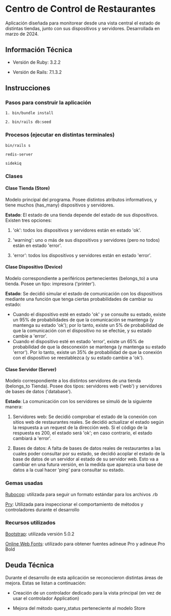 # Centro de Control de Restaurantes

Aplicación diseñada para monitorear desde una vista central el estado de distintas tiendas, junto con sus dispositivos y servidores. Desarrollada en marzo de 2024.

## Información Técnica

* Versión de Ruby: 3.2.2

* Versión de Rails: 7.1.3.2

## Instrucciones

### Pasos para construir la aplicación

```
1. bin/bundle install

2. bin/rails db:seed
```

### Procesos (ejecutar en distintas terminales)

```
bin/rails s

redis-server

sidekiq
```

### Clases

#### Clase Tienda (Store)
Modelo principal del programa. Posee distintos atributos informativos, y tiene muchos (has_many) dispositivos y servidores.

**Estado**: El estado de una tienda depende del estado de sus dispositivos. Existen tres opciones:

1. 'ok': todos los dispositivos y servidores están en estado 'ok'.

2. 'warning': uno o más de sus dispositivos y servidores (pero no todos) están en estado 'error'.

3. 'error': todos los dispositivos y servidores están en estado 'error'.

#### Clase Dispositivo (Device)
Modelo correspondiente a periféricos pertenecientes (belongs_to) a una tienda. Posee un tipo: impresora ('printer').

**Estado**: Se decidió simular el estado de comunicación con los dispositivos mediante una función que tenga ciertas probabilidades de cambiar su estado:

- Cuando el dispositivo esté en estado 'ok' y se consulte su estado, existe un 95% de probabilidades de que la comunicación se mantenga (y mantenga su estado 'ok'); por lo tanto, existe un 5% de probabilidad de que la comunicación con el dispositivo no se efectúe, y su estado cambie a 'error'.
- Cuando el dispositivo esté en estado 'error', existe un 65% de probabilidad de que la desconexión se mantenga (y mantenga su estado 'error'). Por lo tanto, existe un 35% de probabilidad de que la conexión con el dispositivo se reestablezca (y su estado cambie a 'ok').


#### Clase Servidor (Server)
Modelo correspondiente a los distintos servidores de una tienda (belongs_to Tienda). Posee dos tipos: servidores web ('web') y servidores de bases de datos ('database').

**Estado**: La comunicación con los servidores se simuló de la siguiente manera:

1. Servidores web: Se decidió comprobar el estado de la conexión con sitios web de restaurantes reales. Se decidió actualizar el estado según la respuesta a un request de la dirección web. Si el código de la respuesta es 200, el estado será 'ok'; en caso contrario, el estado cambiará a 'error'.

2. Bases de datos: A falta de bases de datos reales de restaurantes a las cuales poder consultar por su estado, se decidió acoplar el estado de la base de datos de un servidor al estado de su servidor web. Esto va a cambiar en una futura versión, en la medida que aparezca una base de datos a la cual hacer 'ping' para consultar su estado.


### Gemas usadas

[Rubocop](https://rubocop.org/): utilizada para seguir un formato estándar para los archivos .rb

[Pry](https://github.com/pry/pry): Utilizada para inspeccionar el comportamiento de métodos y controladores durante el desarrollo

### Recursos utilizados

[Bootstrap](https://getbootstrap.com/docs/5.0/getting-started/introduction/): utilizada versión 5.0.2

[Online Web Fonts](https://onlinewebfonts.com/): utilizado para obtener fuentes adineue Pro y adineue Pro Bold 

## Deuda Técnica

Durante el desarrollo de esta aplicación se reconocieron distintas áreas de mejora. Estas se listan a continuación:

* Creación de un controlador dedicado para la vista principal (en vez de usar el controlador Application)

* Mejora del método query_status perteneciente al modelo Store